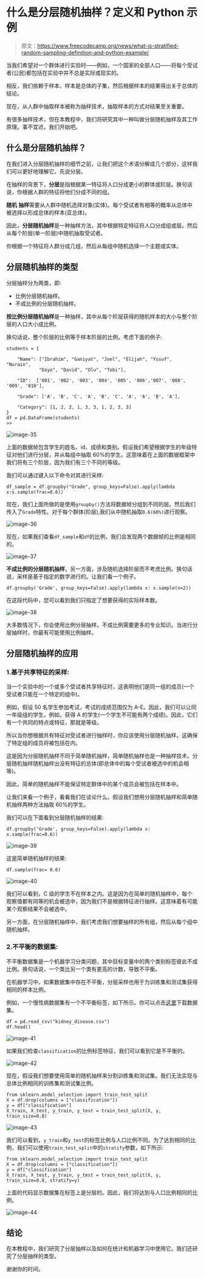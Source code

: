 # 什么是分层随机抽样？定义和 Python 示例

> 原文：<https://www.freecodecamp.org/news/what-is-stratified-random-sampling-definition-and-python-example/>

当我们希望对一个群体进行实验时——例如，一个国家的全部人口——将每个受试者(公民)都包括在实验中并不总是实际或现实的。

相反，我们依赖于样本，样本是总体的子集，然后根据样本的结果得出关于总体的结论。

现在，从人群中抽取样本被称为抽样技术，抽取样本的方式对结果至关重要。

有很多抽样技术，但在本教程中，我们将研究其中一种叫做分层随机抽样及其工作原理。事不宜迟，我们开始吧。

## 什么是分层随机抽样？

在我们进入分层随机抽样的细节之前，让我们把这个术语分解成几个部分，这样我们可以更好地理解它。先说分层。

在抽样的背景下，**分层**是指根据某一特征将人口分成更小的群体或阶层。换句话说，你根据人群的特征将他们分成不同的组。

**随机** **抽样**需要从人群中随机选择对象(实体)。每个受试者有相等的概率从总体中被选择以形成总体的样本(亚总体)。

因此，**分层随机抽样**是一种抽样方法，其中根据特定特征将人口分成组或层。然后从每个阶层(单一阶层)中随机抽取受试者。

你根据一个特征将人群分成几组，然后从每组中随机选择一个主题或实体。

## 分层随机抽样的类型

分层抽样分为两类，即:

*   比例分层随机抽样。
*   不成比例的分层随机抽样。

**按比例分层随机抽样**是一种抽样，其中从每个阶层获得的随机样本的大小与整个阶层的人口大小成比例。

换句话说，整个阶层的比例等于样本阶层的比例。考虑下面的例子:

```
students = {

    "Name": ["Ibrahim", "Ganiyat", "Joel", "Elijah", "Yusuf", "Nurain", 
            "Dayo", "David", "Olu", "Tobi"],

    "ID":  ['001', '002', '003', '004', '005', '006','007', '008', '009', '010'],

    "Grade": ['A', 'B', 'C', 'A', 'B', 'C', 'A', 'A', 'B', 'A'],

    "Category": [1, 2, 2, 1, 3, 3, 1, 2, 3, 3]
}
df = pd.DataFrame(students)
>>
```

![image-35](img/46b20d81933814eda2fd0db927638b19.png)

上面的数据帧包含学生的姓名、id、成绩和类别。假设我们希望根据学生的年级特征对他们进行分层，并从每组中抽取 60%的学生。这意味着在上面的数据框架中我们将有三个阶层，因为我们有三个不同的等级。

我们可以通过键入以下命令对其进行采样:

```
df_sample = df.groupby("Grade", group_keys=False).apply(lambda x:x.sample(frac=0.6))
```

现在，我们上面所做的是使用`groupby()`方法将数据帧分组到不同的层。然后我们传入了`Grade`特性。对于每个群体(阶层),我们从中随机抽取`0.6(60%)`进行观察。

![image-36](img/e26e2838848c7a7fd84268f8ec33dfbe.png)

现在，如果我们查看`df_sample`和`df`的比例，我们会发现两个数据帧的比例是相同的。

![image-37](img/bd8d7167bbde89c638dceeec784270fb.png)

**不成比例的分层随机抽样**，另一方面，涉及随机选择阶层而不考虑比例。换句话说，采样是基于指定的数字进行的。让我们看一个例子。

```
df.groupby('Grade', group_keys=False).apply(lambda x: x.sample(n=2))
```

在这段代码中，您可以看到我们只指定了想要获得的实际样本数。

![image-38](img/32c93eab41140146914ecc003919d1d6.png)

大多数情况下，你会使用比例分层抽样。不成比例需要更多的专业知识。当进行分层抽样时，你最有可能使用比例抽样。

## 分层随机抽样的应用

### 1.基于共享特征的采样:

当一个实验中的一个或多个受试者共享特征时，这表明他们是同一组的成员(一个受试者只能在一个特定的组中)。

例如，假设 50 名学生参加考试，考试的成绩范围仅为 A-E。因此，我们可以让同一年级组的学生，例如，获得 A 的学生(一个学生不可能有两个成绩)。因此，它们有一个共同的特点或特征，那就是等级。

所以当你想根据共有特征对受试者进行抽样时，你应该使用分层随机抽样。这确保了特定组的成员将被包括在内。

这是因为分层随机抽样不同于简单随机抽样，简单随机抽样也是一种抽样技术。分层随机抽样随机抽样出没有特征的总体(即总体中的每个受试者被选中的机会相等)。

因此，简单的随机抽样不能保证特定群体中的某个成员会被包括在样本中。

让我们来看一个例子，看看我们在谈论什么。假设我们想用分层随机抽样和简单随机抽样两种方法抽取 60%的学生。

我们可以在下面看到分层随机抽样的结果:

```
df.groupby('Grade', group_keys=False).apply(lambda x: x.sample(frac=0.6))
```

![image-39](img/9ae897ab1a8ee8e9d6cc2fc7fd78d24e.png)

这是简单随机抽样的结果:

```
df.sample(frac= 0.6)
```

![image-40](img/510f124bde8949a103a393b2ccd2f3b5.png)

我们可以看到，C 级的学生不在样本之内。这是因为在简单的随机抽样中，每个观察值都有同等的机会被选中，因为我们不是根据特征进行抽样。这意味着有可能某个观察结果不会被选中。

另一方面，在分层随机抽样中，我们考虑我们想要抽样的所有组，然后从每个组中随机抽样。

### 2.不平衡的数据集:

不平衡数据集是一个机器学习分类问题，其中目标变量中的两个类别标签彼此不成比例。换句话说，一个类比另一个类有更高的计数，导致不平衡。

在机器学习中，如果数据集中存在不平衡，分层采样也用于为训练集和测试集获得相同的样本比例。

例如，一个慢性病数据集有一个不平衡标签，如下所示。你可以点击[这里](https://www.kaggle.com/datasets/mansoordaku/ckdisease/download?datasetVersionNumber=1)下载数据集。

```
df = pd.read_csv("kidney_disease.csv")
df.head()
```

![image-41](img/1bd8d27d506e5a73d0fc25bd237df2f5.png)

如果我们检查`classification`的比例标签特征，我们可以看到它是不平衡的。

![image-42](img/23e784b9d011d5613d67ae655db84473.png)

现在，假设我们想要使用简单的随机抽样来分割训练集和测试集。我们无法实现与总体比例相同的训练集和测试集比例。

```
from sklearn.model_selection import train_test_split
X = df.drop(columns = ["classification"])
y = df["classification"]
X_train, X_test, y_train, y_test = train_test_split(X, y, train_size=0.8)
```

![image-43](img/fb2a7df56024343b6ca46d52b955e16a.png)

我们可以看到，`y_train`和`y_test`的标签比例与人口比例不同。为了达到相同的比例，我们可以使用`train_test_split`中的`stratify`参数，如下所示:

```
from sklearn.model_selection import train_test_split
X = df.drop(columns = ["classification"])
y = df["classification"]
X_train, X_test, y_train, y_test = train_test_split(X, y, train_size=0.8, stratify=y)
```

上面的代码显示数据集在标签上是分层的。因此，我们将达到与人口比例相同的比例。

![image-44](img/8c9df0c5a2a6ee13c619713099a6b850.png)

## 结论

在本教程中，我们研究了分层抽样以及如何在统计和机器学习中使用它。我们还研究了分层抽样的类型。

谢谢你的时间。